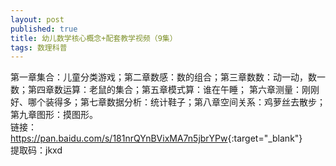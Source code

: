 ```yaml
---
layout: post
published: true
title: 幼儿数学核心概念+配套教学视频（9集）
tags: 数理科普
---
```

第一章集合：儿童分类游戏；第二章数感：数的组合；第三章数数：动一动，数一数；第四章数运算：老鼠的集合；第五章模式算：谁在午睡；
第六章测量：刚刚好、哪个装得多；第七章数据分析：统计鞋子；第八章空间关系：鸡萝丝去散步；第九章图形：摸图形。 <br>
链接：<https://pan.baidu.com/s/181nrQYnBVixMA7n5jbrYPw>{:target="_blank"}  <br>
提取码：jkxd
